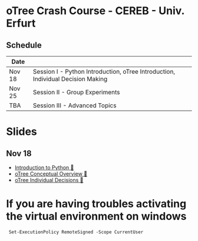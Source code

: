 # oTree Crash Course - CEREB - Univ. Erfurt

## Schedule
| Date      |                                                          |
|-----------|----------------------------------------------------------|
| Nov 18    | Session I  - Python Introduction, oTree Introduction, Individual Decision Making |
| Nov 25    | Session II - Group Experiments                           |
| TBA       | Session III - Advanced Topics                            |

# Slides
## Nov 18
* [Introduction to Python 🔗](https://www.saral.it/cereb-otree/slides/python_intro.html)
* [oTree Conceptual Overview 🔗](https://www.saral.it/cereb-otree/slides/otree_conceptual_overview.html)
* [oTree Individual Decisions 🔗](https://www.saral.it/cereb-otree/slides/otree_individual.html)

# If you are having troubles activating the virtual environment on windows
```
 Set-ExecutionPolicy RemoteSigned -Scope CurrentUser 
```
